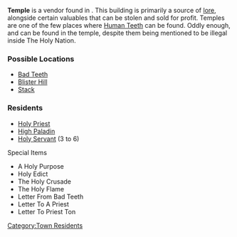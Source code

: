 **Temple** is a vendor found in [](03%20-%20Projects%20&%20Wikis/Kenshi/Kenshi%20Wiki/Kenshi%20Wiki%20Template/The_Holy_Nation.md). This building is primarily a source
of [lore](Lore_Books.md "wikilink"), alongside certain valuables that can
be stolen and sold for profit. Temples are one of the few places where
[Human Teeth](Human_Teeth.md "wikilink") can be found. Oddly enough, [](Book_Of_Grace.md) and [](Book_Of_Sacrifice.md) can be found in the temple,
despite them being mentioned to be illegal inside The Holy Nation.

### Possible Locations

- [Bad Teeth](Bad_Teeth.md "wikilink")
- [Blister Hill](Blister_Hill.md "wikilink")
- [Stack](Stack.md "wikilink")

### Residents

- [Holy Priest](Holy_Priest.md "wikilink")
- [High Paladin](High_Paladin.md "wikilink")
- [Holy Servant](Holy_Servant.md "wikilink") (3 to 6)

Special Items

- A Holy Purpose
- Holy Edict
- The Holy Crusade
- The Holy Flame
- Letter From Bad Teeth
- Letter To A Priest
- Letter To Priest Ton

[Category:Town Residents](Category:Town_Residents "wikilink")